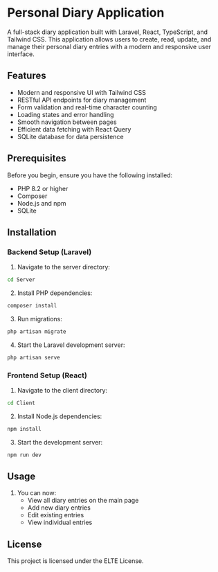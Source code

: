 # Personal Diary Application

A full-stack diary application built with Laravel, React, TypeScript, and Tailwind CSS. This application allows users to create, read, update, and manage their personal diary entries with a modern and responsive user interface.

## Features

- Modern and responsive UI with Tailwind CSS
- RESTful API endpoints for diary management
- Form validation and real-time character counting
- Loading states and error handling
- Smooth navigation between pages
- Efficient data fetching with React Query
- SQLite database for data persistence

## Prerequisites

Before you begin, ensure you have the following installed:
- PHP 8.2 or higher
- Composer
- Node.js and npm
- SQLite

## Installation

### Backend Setup (Laravel)

1. Navigate to the server directory:
```bash
cd Server
```

2. Install PHP dependencies:
```bash
composer install
```

3. Run migrations:
```bash
php artisan migrate
```

4. Start the Laravel development server:
```bash
php artisan serve
```

### Frontend Setup (React)

1. Navigate to the client directory:
```bash
cd Client
```

2. Install Node.js dependencies:
```bash
npm install
```

3. Start the development server:
```bash
npm run dev
```

## Usage

1. You can now:
   - View all diary entries on the main page
   - Add new diary entries
   - Edit existing entries
   - View individual entries


## License

This project is licensed under the ELTE License.

